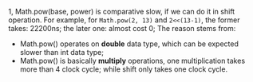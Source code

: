 1, Math.pow(base, power) is comparative slow, if we can do it in shift operation. 
For example, for `Math.pow(2, 13)` and `2<<(13-1)`, the former takes: 22200ns; the later one: almost cost 0; 
The reason stems from: 
* Math.pow() operates on **double** data type, which can be expected slower than int data type;
* Math.pow() is basically **multiply** operations, one multiplication takes more than 4 clock cycle; while shift only takes one clock cycle. 
